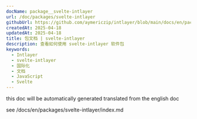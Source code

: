 ```yaml
---
docName: package__svelte-intlayer
url: /doc/packages/svelte-intlayer
githubUrl: https://github.com/aymericzip/intlayer/blob/main/docs/en/packages/svelte-intlayer/index.md
createdAt: 2025-04-18
updatedAt: 2025-04-18
title: 包文档 | svelte-intlayer
description: 查看如何使用 svelte-intlayer 软件包
keywords:
  - Intlayer
  - svelte-intlayer
  - 国际化
  - 文档
  - JavaScript
  - Svelte
---
```


this doc will be automatically generated translated from the english doc

see /docs/en/packages/svelte-intlayer/index.md
